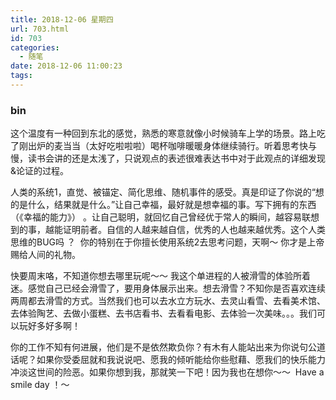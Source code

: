 ```yaml
---
title: 2018-12-06 星期四
url: 703.html
id: 703
categories:
  - 随笔
date: 2018-12-06 11:00:23
tags:
---
```


### bin

这个温度有一种回到东北的感觉，熟悉的寒意就像小时候骑车上学的场景。路上吃了刚出炉的麦当当（太好吃啦啦啦）喝杯咖啡暖暖身体继续骑行。听着思考快与慢，读书会讲的还是太浅了，只说观点的表述很难表达书中对于此观点的详细发现&论证的过程。

人类的系统1，直觉、被锚定、简化思维、随机事件的感受。真是印证了你说的“想的是什么，结果就是什么。”让自己幸福，最好就是想幸福的事。写下拥有的东西（《幸福的能力》） 。让自己聪明，就回忆自己曾经优于常人的瞬间，越容易联想到的事，越能证明前者。自信的人越来越自信，优秀的人也越来越优秀。这个人类思维的BUG吗 ？  你的特别在于你擅长使用系统2去思考问题，天啊～ 你才是上帝赐给人间的礼物。

快要周末咯，不知道你想去哪里玩呢～～ 我这个单进程的人被滑雪的体验所着迷。感觉自己已经会滑雪了，要用身体展示出来。想去滑雪？不知你是否喜欢连续两周都去滑雪的方式。当然我们也可以去水立方玩水、去灵山看雪、去看美术馆、去体验陶艺、去做小蛋糕、去书店看书、去看看电影、去体验一次美味。。。我们可以玩好多好多啊！

你的工作不知有何进展，他们是不是依然欺负你？有木有人能站出来为你说句公道话呢？如果你受委屈就和我说说吧、愿我的倾听能给你些慰藉、愿我们的快乐能力冲淡这世间的险恶。如果你想到我，那就笑一下吧！因为我也在想你～～  Have a smile day ！～